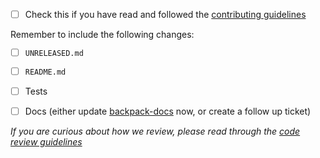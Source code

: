 <!--
Thanks for contributing to Backpack :pray:

Please include a description of the changes you are introducing and some screenshots if appropriate.
-->

+ [ ] Check this if you have read and followed the [contributing guidelines](https://github.com/Skyscanner/backpack-ios/blob/master/CONTRIBUTING.md)

Remember to include the following changes:
+ [ ] `UNRELEASED.md`
+ [ ] `README.md`
+ [ ] Tests
+ [ ] Docs (either update [backpack-docs](https://github.com/Skyscanner/backpack-docs) now, or create a follow up ticket)


_If you are curious about how we review, please read through the [code review guidelines](https://github.com/Skyscanner/backpack/blob/master/CODE_REVIEW_GUIDELINES.md)_
